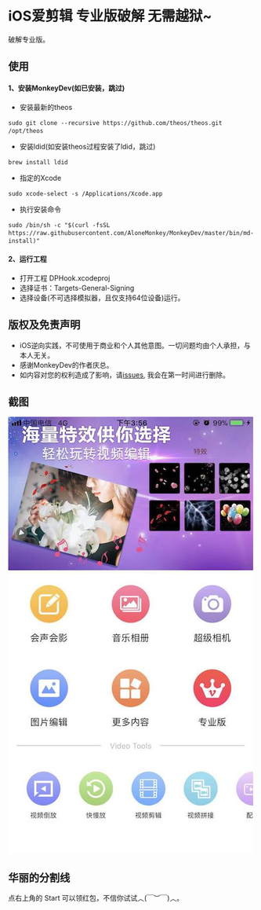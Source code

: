 # iOS爱剪辑 专业版破解 无需越狱~

破解专业版。

## 使用

#### 1、安装MonkeyDev(如已安装，跳过)

- 安装最新的theos

```
sudo git clone --recursive https://github.com/theos/theos.git /opt/theos
```

- 安装ldid(如安装theos过程安装了ldid，跳过)

```
brew install ldid
```

- 指定的Xcode

```
sudo xcode-select -s /Applications/Xcode.app
```

- 执行安装命令

```
sudo /bin/sh -c "$(curl -fsSL https://raw.githubusercontent.com/AloneMonkey/MonkeyDev/master/bin/md-install)"
```

#### 2、运行工程

- 打开工程 DPHook.xcodeproj
- 选择证书：Targets-General-Signing
- 选择设备(不可选择模拟器，且仅支持64位设备)运行。


## 版权及免责声明

- iOS逆向实践，不可使用于商业和个人其他意图。一切问题均由个人承担，与本人无关。
- 感谢MonkeyDev的作者庆总。
- 如内容对您的权利造成了影响，请[issues](https://github.com/sunweiliang/IJianJiCrack/issues), 我会在第一时间进行删除。


## 截图



![img01](./resources/img01.jpeg)


## 华丽的分割线

点右上角的 Start 可以领红包，不信你试试︿(￣︶￣)︿。





